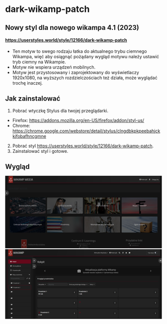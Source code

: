 # dark-wikamp-patch
## Nowy styl dla nowego wikampa 4.1 (2023)
#### https://userstyles.world/style/12166/dark-wikamp-patch


* Ten motyw to swego rodzaju łatka do aktualnego trybu ciemnego Wikampa, więć aby osiągnąć pożądany wygląd motywu należy ustawić tryb ciemny na Wikampie.
* Motyw nie wspiera urządzeń mobilnych. 
* Motyw jest przystosowany i zaprojektowany do wyświetlaczy 1920x1080, na wyższych rozdzielczościach też działa, może wyglądać trochę inaczej.

## Jak zainstalować
1. Pobrać wtyczkę Stylus dla twojej przeglądarki.
  * Firefox: https://addons.mozilla.org/en-US/firefox/addon/styl-us/
  * Chrome: https://chrome.google.com/webstore/detail/stylus/clngdbkpkpeebahjckkjfobafhncgmne
2. Pobrać styl https://userstyles.world/style/12166/dark-wikamp-patch.
3. Zainstalować styl i gotowe.


## Wygląd

![screen1](https://raw.githubusercontent.com/NotSirius-A/dark-wikamp-patch/main/ss/screen1.png)
![screen2](https://raw.githubusercontent.com/NotSirius-A/dark-wikamp-patch/main/ss/screen2.png)
